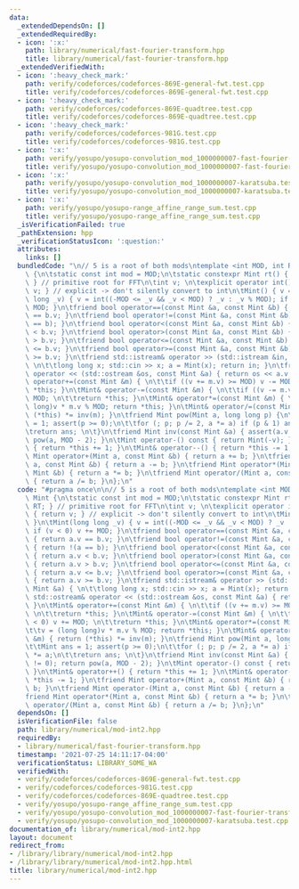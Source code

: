 ```yaml
---
data:
  _extendedDependsOn: []
  _extendedRequiredBy:
  - icon: ':x:'
    path: library/numerical/fast-fourier-transform.hpp
    title: library/numerical/fast-fourier-transform.hpp
  _extendedVerifiedWith:
  - icon: ':heavy_check_mark:'
    path: verify/codeforces/codeforces-869E-general-fwt.test.cpp
    title: verify/codeforces/codeforces-869E-general-fwt.test.cpp
  - icon: ':heavy_check_mark:'
    path: verify/codeforces/codeforces-869E-quadtree.test.cpp
    title: verify/codeforces/codeforces-869E-quadtree.test.cpp
  - icon: ':heavy_check_mark:'
    path: verify/codeforces/codeforces-981G.test.cpp
    title: verify/codeforces/codeforces-981G.test.cpp
  - icon: ':x:'
    path: verify/yosupo/yosupo-convolution_mod_1000000007-fast-fourier-transform.test.cpp
    title: verify/yosupo/yosupo-convolution_mod_1000000007-fast-fourier-transform.test.cpp
  - icon: ':x:'
    path: verify/yosupo/yosupo-convolution_mod_1000000007-karatsuba.test.cpp
    title: verify/yosupo/yosupo-convolution_mod_1000000007-karatsuba.test.cpp
  - icon: ':x:'
    path: verify/yosupo/yosupo-range_affine_range_sum.test.cpp
    title: verify/yosupo/yosupo-range_affine_range_sum.test.cpp
  _isVerificationFailed: true
  _pathExtension: hpp
  _verificationStatusIcon: ':question:'
  attributes:
    links: []
  bundledCode: "\n// 5 is a root of both mods\ntemplate <int MOD, int RT> struct Mint\
    \ {\n\tstatic const int mod = MOD;\n\tstatic constexpr Mint rt() { return RT;\
    \ } // primitive root for FFT\n\tint v; \n\texplicit operator int() const { return\
    \ v; } // explicit -> don't silently convert to int\n\tMint() { v = 0; }\n\tMint(long\
    \ long _v) { v = int((-MOD <= _v && _v < MOD) ? _v : _v % MOD); if (v < 0) v +=\
    \ MOD; }\n\tfriend bool operator==(const Mint &a, const Mint &b) { return a.v\
    \ == b.v; }\n\tfriend bool operator!=(const Mint &a, const Mint &b) { return !(a\
    \ == b); }\n\tfriend bool operator<(const Mint &a, const Mint &b) { return a.v\
    \ < b.v; }\n\tfriend bool operator>(const Mint &a, const Mint &b) { return a.v\
    \ > b.v; }\n\tfriend bool operator<=(const Mint &a, const Mint &b) { return a.v\
    \ <= b.v; }\n\tfriend bool operator>=(const Mint &a, const Mint &b) { return a.v\
    \ >= b.v; }\n\tfriend std::istream& operator >> (std::istream &in, Mint &a) {\
    \ \n\t\tlong long x; std::cin >> x; a = Mint(x); return in; }\n\tfriend std::ostream&\
    \ operator << (std::ostream &os, const Mint &a) { return os << a.v; }\n\tMint&\
    \ operator+=(const Mint &m) { \n\t\tif ((v += m.v) >= MOD) v -= MOD; \n\t\treturn\
    \ *this; }\n\tMint& operator-=(const Mint &m) { \n\t\tif ((v -= m.v) < 0) v +=\
    \ MOD; \n\t\treturn *this; }\n\tMint& operator*=(const Mint &m) { \n\t\tv = (long\
    \ long)v * m.v % MOD; return *this; }\n\tMint& operator/=(const Mint &m) { return\
    \ (*this) *= inv(m); }\n\tfriend Mint pow(Mint a, long long p) {\n\t\tMint ans\
    \ = 1; assert(p >= 0);\n\t\tfor (; p; p /= 2, a *= a) if (p & 1) ans *= a;\n\t\
    \treturn ans; \n\t}\n\tfriend Mint inv(const Mint &a) { assert(a.v != 0); return\
    \ pow(a, MOD - 2); }\n\tMint operator-() const { return Mint(-v); }\n\tMint& operator++()\
    \ { return *this += 1; }\n\tMint& operator--() { return *this -= 1; }\n\tfriend\
    \ Mint operator+(Mint a, const Mint &b) { return a += b; }\n\tfriend Mint operator-(Mint\
    \ a, const Mint &b) { return a -= b; }\n\tfriend Mint operator*(Mint a, const\
    \ Mint &b) { return a *= b; }\n\tfriend Mint operator/(Mint a, const Mint &b)\
    \ { return a /= b; }\n};\n"
  code: "#pragma once\n\n// 5 is a root of both mods\ntemplate <int MOD, int RT> struct\
    \ Mint {\n\tstatic const int mod = MOD;\n\tstatic constexpr Mint rt() { return\
    \ RT; } // primitive root for FFT\n\tint v; \n\texplicit operator int() const\
    \ { return v; } // explicit -> don't silently convert to int\n\tMint() { v = 0;\
    \ }\n\tMint(long long _v) { v = int((-MOD <= _v && _v < MOD) ? _v : _v % MOD);\
    \ if (v < 0) v += MOD; }\n\tfriend bool operator==(const Mint &a, const Mint &b)\
    \ { return a.v == b.v; }\n\tfriend bool operator!=(const Mint &a, const Mint &b)\
    \ { return !(a == b); }\n\tfriend bool operator<(const Mint &a, const Mint &b)\
    \ { return a.v < b.v; }\n\tfriend bool operator>(const Mint &a, const Mint &b)\
    \ { return a.v > b.v; }\n\tfriend bool operator<=(const Mint &a, const Mint &b)\
    \ { return a.v <= b.v; }\n\tfriend bool operator>=(const Mint &a, const Mint &b)\
    \ { return a.v >= b.v; }\n\tfriend std::istream& operator >> (std::istream &in,\
    \ Mint &a) { \n\t\tlong long x; std::cin >> x; a = Mint(x); return in; }\n\tfriend\
    \ std::ostream& operator << (std::ostream &os, const Mint &a) { return os << a.v;\
    \ }\n\tMint& operator+=(const Mint &m) { \n\t\tif ((v += m.v) >= MOD) v -= MOD;\
    \ \n\t\treturn *this; }\n\tMint& operator-=(const Mint &m) { \n\t\tif ((v -= m.v)\
    \ < 0) v += MOD; \n\t\treturn *this; }\n\tMint& operator*=(const Mint &m) { \n\
    \t\tv = (long long)v * m.v % MOD; return *this; }\n\tMint& operator/=(const Mint\
    \ &m) { return (*this) *= inv(m); }\n\tfriend Mint pow(Mint a, long long p) {\n\
    \t\tMint ans = 1; assert(p >= 0);\n\t\tfor (; p; p /= 2, a *= a) if (p & 1) ans\
    \ *= a;\n\t\treturn ans; \n\t}\n\tfriend Mint inv(const Mint &a) { assert(a.v\
    \ != 0); return pow(a, MOD - 2); }\n\tMint operator-() const { return Mint(-v);\
    \ }\n\tMint& operator++() { return *this += 1; }\n\tMint& operator--() { return\
    \ *this -= 1; }\n\tfriend Mint operator+(Mint a, const Mint &b) { return a +=\
    \ b; }\n\tfriend Mint operator-(Mint a, const Mint &b) { return a -= b; }\n\t\
    friend Mint operator*(Mint a, const Mint &b) { return a *= b; }\n\tfriend Mint\
    \ operator/(Mint a, const Mint &b) { return a /= b; }\n};\n"
  dependsOn: []
  isVerificationFile: false
  path: library/numerical/mod-int2.hpp
  requiredBy:
  - library/numerical/fast-fourier-transform.hpp
  timestamp: '2021-07-25 14:11:17-04:00'
  verificationStatus: LIBRARY_SOME_WA
  verifiedWith:
  - verify/codeforces/codeforces-869E-general-fwt.test.cpp
  - verify/codeforces/codeforces-981G.test.cpp
  - verify/codeforces/codeforces-869E-quadtree.test.cpp
  - verify/yosupo/yosupo-range_affine_range_sum.test.cpp
  - verify/yosupo/yosupo-convolution_mod_1000000007-fast-fourier-transform.test.cpp
  - verify/yosupo/yosupo-convolution_mod_1000000007-karatsuba.test.cpp
documentation_of: library/numerical/mod-int2.hpp
layout: document
redirect_from:
- /library/library/numerical/mod-int2.hpp
- /library/library/numerical/mod-int2.hpp.html
title: library/numerical/mod-int2.hpp
---
```

